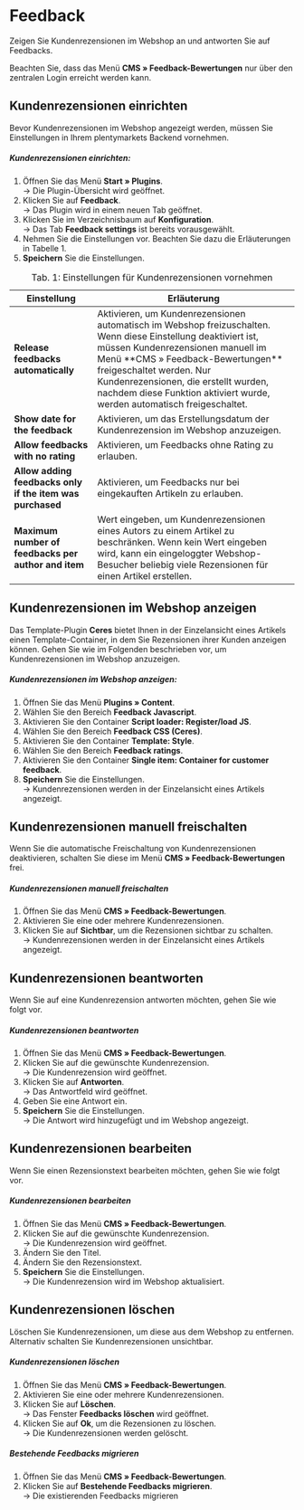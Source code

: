 # Feedback

Zeigen Sie Kundenrezensionen im Webshop an und antworten Sie auf Feedbacks.

<div class="alert alert-warning" role="alert">
    Beachten Sie, dass das Menü <b>CMS » Feedback-Bewertungen</b> nur über den zentralen Login erreicht werden kann.
</div>

## Kundenrezensionen einrichten

Bevor Kundenrezensionen im Webshop angezeigt werden, müssen Sie Einstellungen in Ihrem plentymarkets Backend vornehmen.

##### Kundenrezensionen einrichten:

1. Öffnen Sie das Menü **Start » Plugins**.<br /> → Die Plugin-Übersicht wird geöffnet.
2. Klicken Sie auf **Feedback**.<br /> → Das Plugin wird in einem neuen Tab geöffnet.
3. Klicken Sie im Verzeichnisbaum auf **Konfiguration**.<br /> → Das Tab **Feedback settings** ist bereits vorausgewählt.
4. Nehmen Sie die Einstellungen vor. Beachten Sie dazu die Erläuterungen in Tabelle 1.
5. **Speichern** Sie die Einstellungen.

<table>
<caption>Tab. 1: Einstellungen für Kundenrezensionen vornehmen</caption>
	<thead>
		<th>
			Einstellung
		</th>
		<th>
			Erläuterung
		</th>
	</thead>
	<tbody>
        <tr>
			<td>
				<b>Release feedbacks automatically</b>
			</td>
			<td>
                Aktivieren, um Kundenrezensionen automatisch im Webshop freizuschalten. Wenn diese Einstellung deaktiviert ist, müssen Kundenrezensionen manuell im Menü **CMS » Feedback-Bewertungen** freigeschaltet werden. Nur Kundenrezensionen, die erstellt wurden, nachdem diese Funktion aktiviert wurde, werden automatisch freigeschaltet.
			</td>
		</tr>
        <tr>
			<td>
				<b>Show date for the feedback</b>
			</td>
			<td>
				Aktivieren, um das Erstellungsdatum der Kundenrezension im Webshop anzuzeigen.
			</td>
		</tr>
		<tr>
			<td>
				<b>Allow feedbacks with no rating</b>
			</td>
			<td>
				Aktivieren, um Feedbacks ohne Rating zu erlauben.
			</td>
		</tr>
		<tr>
			<td>
				<b>Allow adding feedbacks only if the item was purchased</b>
			</td>
			<td>
				Aktivieren, um Feedbacks nur bei eingekauften Artikeln zu erlauben.
			</td>
		</tr>
		<tr>
			<td>
				<b>Maximum number of feedbacks per author and item</b>
			</td>
			<td>Wert eingeben, um Kundenrezensionen eines Autors zu einem Artikel zu beschränken. Wenn kein Wert eingeben wird, kann ein eingeloggter Webshop-Besucher beliebig viele Rezensionen für einen Artikel erstellen.
			</td>
		</tr>
	</tbody>
</table>

## Kundenrezensionen im Webshop anzeigen

Das Template-Plugin **Ceres** bietet Ihnen in der Einzelansicht eines Artikels einen Template-Container, in dem Sie Rezensionen ihrer Kunden anzeigen können. Gehen Sie wie im Folgenden beschrieben vor, um Kundenrezensionen im Webshop anzuzeigen.

##### Kundenrezensionen im Webshop anzeigen:

1. Öffnen Sie das Menü **Plugins » Content**.
2. Wählen Sie den Bereich **Feedback Javascript**.
3. Aktivieren Sie den Container **Script loader: Register/load JS**.
4. Wählen Sie den Bereich **Feedback CSS (Ceres)**.
5. Aktivieren Sie den Container **Template: Style**.
6. Wählen Sie den Bereich **Feedback ratings**.
7. Aktivieren Sie den Container **Single item: Container for customer feedback**.
8. **Speichern** Sie die Einstellungen.<br />→ Kundenrezensionen werden in der Einzelansicht eines Artikels angezeigt.

## Kundenrezensionen manuell freischalten

Wenn Sie die automatische Freischaltung von Kundenrezensionen deaktivieren, schalten Sie diese im Menü **CMS » Feedback-Bewertungen** frei.

##### Kundenrezensionen manuell freischalten

1. Öffnen Sie das Menü **CMS » Feedback-Bewertungen**.
2. Aktivieren Sie eine oder mehrere Kundenrezensionen.
3. Klicken Sie auf **Sichtbar**, um die Rezensionen sichtbar zu schalten.<br />→ Kundenrezensionen werden in der Einzelansicht eines Artikels angezeigt.

## Kundenrezensionen beantworten

Wenn Sie auf eine Kundenrezension antworten möchten, gehen Sie wie folgt vor.

##### Kundenrezensionen beantworten

1. Öffnen Sie das Menü **CMS » Feedback-Bewertungen**.
2. Klicken Sie auf die gewünschte Kundenrezension.<br />→ Die Kundenrezension wird geöffnet.
3. Klicken Sie auf **Antworten**.<br />→ Das Antwortfeld wird geöffnet.
4. Geben Sie eine Antwort ein.
5. **Speichern** Sie die Einstellungen.<br />→ Die Antwort wird hinzugefügt und im Webshop angezeigt.

## Kundenrezensionen bearbeiten

Wenn Sie einen Rezensionstext bearbeiten möchten, gehen Sie wie folgt vor.

##### Kundenrezensionen bearbeiten

1. Öffnen Sie das Menü **CMS » Feedback-Bewertungen**.
2. Klicken Sie auf die gewünschte Kundenrezension.<br />→ Die Kundenrezension wird geöffnet.
3. Ändern Sie den Titel.
4. Ändern Sie den Rezensionstext.
5. **Speichern** Sie die Einstellungen.<br />→ Die Kundenrezension wird im Webshop aktualisiert.

## Kundenrezensionen löschen

Löschen Sie Kundenrezensionen, um diese aus dem Webshop zu entfernen. Alternativ schalten Sie Kundenrezensionen unsichtbar.

##### Kundenrezensionen löschen

1. Öffnen Sie das Menü **CMS » Feedback-Bewertungen**.
2. Aktivieren Sie eine oder mehrere Kundenrezensionen.
3. Klicken Sie auf **Löschen**.<br />→ Das Fenster **Feedbacks löschen** wird geöffnet.
4. Klicken Sie auf **Ok**, um die Rezensionen zu löschen.<br />→ Die Kundenrezensionen werden gelöscht.

##### Bestehende Feedbacks migrieren

1. Öffnen Sie das Menü **CMS » Feedback-Bewertungen**.
2. Klicken Sie auf **Bestehende Feedbacks migrieren**.<br />→ Die existierenden Feedbacks migrieren
